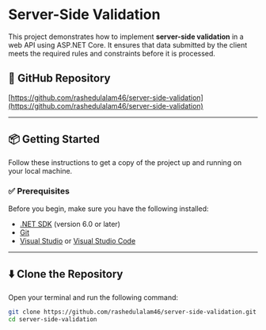 # Server-Side Validation

This project demonstrates how to implement **server-side validation** in a web API using ASP.NET Core. It ensures that data submitted by the client meets the required rules and constraints before it is processed.

## 🔗 GitHub Repository

[https://github.com/rashedulalam46/server-side-validation](https://github.com/rashedulalam46/server-side-validation)

---

## 📦 Getting Started

Follow these instructions to get a copy of the project up and running on your local machine.

### ✅ Prerequisites

Before you begin, make sure you have the following installed:

- [.NET SDK](https://dotnet.microsoft.com/download) (version 6.0 or later)
- [Git](https://git-scm.com/)
- [Visual Studio](https://visualstudio.microsoft.com/) or [Visual Studio Code](https://code.visualstudio.com/)

---

## ⬇️ Clone the Repository

Open your terminal and run the following command:

```bash
git clone https://github.com/rashedulalam46/server-side-validation.git
cd server-side-validation

